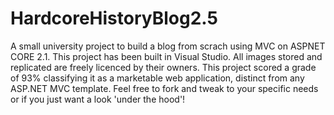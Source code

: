 # HardcoreHistoryBlog2.5
A small university project to build a  blog from scrach using MVC on ASPNET CORE 2.1. This project has been built in Visual Studio.
All images stored and replicated are freely licenced by their owners.
This project scored a grade of 93% classifying it as a marketable web application, distinct from any ASP.NET MVC template. Feel free to fork and tweak to your specific needs or if you just want a look 'under the hood'! 
